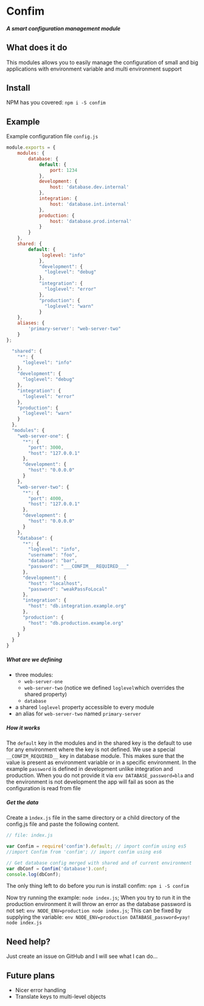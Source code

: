 # Confim
##### A smart configuration management module


## What does it do
This modules allows you to easily manage the configuration of small and big applications with environment variable and multi environment support

## Install
NPM has you covered: ```npm i -S confim```

## Example

Example configuration file ```config.js```
```javascript
module.exports = {
    modules: {
        database: {
            default: {
                port: 1234
            },
            development: {
                host: 'database.dev.internal'
            },
            integration: {
                host: 'database.int.internal'
            },
            production: {
                host: 'database.prod.internal'
            }
        }
    },
    shared: {
        default: {
             loglevel: "info"
            },
            "development": {
              "loglevel": "debug"
            },
            "integration": {
              "loglevel": "error"
            },
            "production": {
              "loglevel": "warn"
            }
    },
    aliases: {
        'primary-server': "web-server-two"
    }
};

  "shared": {
    "*": {
      "loglevel": "info"
    },
    "development": {
      "loglevel": "debug"
    },
    "integration": {
      "loglevel": "error"
    },
    "production": {
      "loglevel": "warn"
    }
  },
  "modules": {
    "web-server-one": {
      "*": {
        "port": 3000,
        "host": "127.0.0.1"
      },
      "development": {
        "host": "0.0.0.0"
      }
    },
    "web-server-two": {
      "*": {
        "port": 4000,
        "host": "127.0.0.1"
      },
      "development": {
        "host": "0.0.0.0"
      }
    },
    "database": {
      "*": {
        "loglevel": "info",
        "username": "foo",
        "database": "bar",
        "password": "___CONFIM___REQUIRED___"
      },
      "development": {
        "host": "localhost",
        "password": "weakPassFoLocal"
      },
      "integration": {
        "host": "db.integration.example.org"
      },
      "production": {
        "host": "db.production.example.org"
      }
    }
  }
}
```

##### What are we defining
- three modules:
    - ```web-server-one```
    - ```web-server-two``` (notice we defined ```loglevel```which overrides the shared property)
    - ```database```
- a shared ```loglevel``` property accessible to every module
- an alias for ```web-server-two``` named ```primary-server```

##### How it works
The ```default``` key in the modules and in the shared key is the default to use for any environment where the key is not defined.
We use a special ```__CONFIM_REQUIRED__``` key in database module. This makes sure that the value is present as environment variable or in a specific environment.
In the example ```password``` is defined in development unlike integration and production. When you do not provide it via ```env DATABASE_password=bla``` and the environment is not development the app will fail as soon as the configuration is read from file

##### Get the data
Create a ```ìndex.js``` file in the same directory or a child directory of the config.js file and paste the following content.
```javascript
// file: index.js

var Confim = require('confim').default; // import confim using es5
//import Confim from 'confim'; // import confim using es6

// Get database config merged with shared and of current environment
var dbConf = Confim('database').conf;
console.log(dbConf);

```

The only thing left to do before you run is install confim: ```npm i -S confim```

Now try running the example: ```node index.js```; When you try to run it in the production environment it will throw an error as the database password is not set: ```env NODE_ENV=production node index.js```; This can be fixed by supplying the variable: ```env NODE_ENV=production DATABASE_password=yay! node index.js```

## Need help?
Just create an issue on GitHub and I will see what I can do...

## Future plans
- Nicer error handling
- Translate keys to multi-level objects
